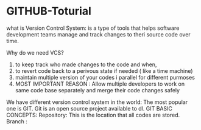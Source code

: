 # GITHUB-Toturial
what is Version Control System: 
is a type of tools that helps software development teams manage and track changes to theri source code over time. 

Why do we need VCS? 
1. to keep track who made changes to the code and when, 
2. to revert code back to a perivous state if needed ( like  a time machine) 
3. maintain multiple version of your codes i parallel for different purmoses
4. MOST IMPORTANT REASON : 
Allow multiple developers to work on same code base separately and merge their code changes safely

We have different version control system in the world: 
The most popular one is GIT. 
Git is an open source project available to dl. 
GIT BASIC CONCEPTS: 
Repository: This is the location that all codes are stored. 
Branch : 
